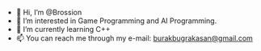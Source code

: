 - 👋 Hi, I’m @Brossion
- 👀 I’m interested in Game Programming and AI Programming.
- 🌱 I’m currently learning C++
- 📫 You can reach me through my e-mail: burakbugrakasan@gmail.com

<!---
Brossion/Brossion is a ✨ special ✨ repository because its `README.md` (this file) appears on your GitHub profile.
You can click the Preview link to take a look at your changes.
--->
